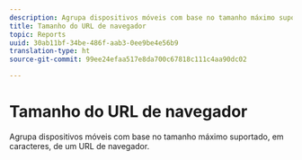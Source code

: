 ```yaml
---
description: Agrupa dispositivos móveis com base no tamanho máximo suportado, em caracteres, de um URL de navegador.
title: Tamanho do URL de navegador
topic: Reports
uuid: 30ab11bf-34be-486f-aab3-0ee9be4e56b9
translation-type: ht
source-git-commit: 99ee24efaa517e8da700c67818c111c4aa90dc02

---
```



# Tamanho do URL de navegador

Agrupa dispositivos móveis com base no tamanho máximo suportado, em caracteres, de um URL de navegador.

